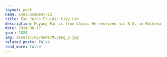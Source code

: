 ```yaml
---
layout: post
name: announcement-22
title: Fan Joins Fluidic City Lab
description: Muyang Fan is from China. He received his B.S. in Mathematics from the <a href="https://www.uoregon.edu/"> University of Oregon</a>. He worked as a developer at <a href="https://www.interactivelabs.com/"> ILabs</a>. In his free time, Muyang likes traveling, playing video games, and meditation.
date: 2024-08-17
year: 2024
img: assets/img/news/Muyang_3.jpg
related_posts: false
read_more: false
---
```

